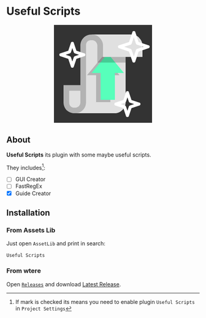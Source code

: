 # Useful Scripts

<p align="center">
  <img src="icon.png">
</p>

## About

**Useful Scripts** its plugin with some maybe useful scripts.

They includes[^1]:
- [ ] GUI Creator
- [ ] FastRegEx
- [x] Guide Creator

## Installation
### From Assets Lib
  Just open `AssetLib` and print in search:
  ```
  Useful Scripts
  ```
### From wtere
Open [`Releases`](https://github.com/NickSteinGames/useful-scripts/releases) and download [Latest Release](https://github.com/NickSteinGames/useful-scripts/releases/latest).

[^1]: If mark is checked its means you need to enable plugin `Useful Scripts` in `Project Settings`
